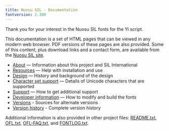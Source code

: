 ```yaml
---
title: Nuosu SIL - Documentation
fontversion: 2.300
---
```


Thank you for your interest in the Nuosu SIL fonts for the Yi script.

This documentation is a set of HTML pages that can be viewed in any modern web browser. PDF versions of these pages are also provided. Some of this content, plus download links and a contact form, are available from the [Nuosu SIL site](https://software.sil.org/nuosu/).

- [About](about.md) — Information about this project and SIL International
- [Resources](resources.md) — Help with installation and use
- [Design](design.md) — History and background of the design
- [Character set support](charset.md) — Details of Unicode characters that are supported
- [Support](support.md) — How to get additional support
- [Developer information](developer.md) — How to modify and build the fonts
- [Versions](versions.md) - Sources for alternate versions
- [Version history](history.md) - Complete version history

Additional information is also provided in other project files: [README.txt](../README.txt), [OFL.txt](../OFL.txt), [OFL-FAQ.txt](../OFL-FAQ.txt), and [FONTLOG.txt](../FONTLOG.txt).
